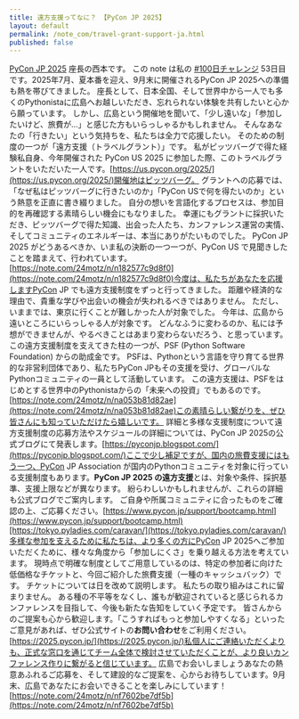 ```yaml
---
title: 遠方支援ってなに？ 【PyCon JP 2025】
layout: default
permalink: /note_com/travel-grant-support-ja.html
published: false
---
```


[PyCon JP 2025](https://2025.pycon.jp/) 座長の西本です。
この note は私の [#100日チャレンジ](https://note.com/hashtag/100%E6%97%A5%E3%83%81%E3%83%A3%E3%83%AC%E3%83%B3%E3%82%B8) 53日目です。2025年7月、夏本番を迎え、9月末に開催されるPyCon JP 2025への準備も熱を帯びてきました。
座長として、日本全国、そして世界中から一人でも多くのPythonistaに広島へお越しいただき、忘れられない体験を共有したいと心から願っています。
しかし、広島という開催地を聞いて、「少し遠いな」「参加したいけど、旅費が…」と感じた方もいらっしゃるかもしれません。
そんなあなたの「行きたい」という気持ちを、私たちは全力で応援したい。
そのための制度の一つが「遠方支援（トラベルグラント）」です。
私がピッツバーグで得た経験私自身、今年開催された PyCon US 2025 に参加した際、このトラベルグラントをいただいた一人です。[https://us.pycon.org/2025/](https://us.pycon.org/2025/)開催地はピッツバーグ。
グラントへの応募では、「なぜ私はピッツバーグに行きたいのか」「PyCon USで何を得たいのか」という熱意を正直に書き綴りました。
自分の想いを言語化するプロセスは、参加目的を再確認する素晴らしい機会にもなりました。
幸運にもグラントに採択いただき、ピッツバーグで得た知識、出会った人たち、カンファレンス運営の実情、そしてコミュニティのエネルギーは、本当にありがたいものでした。
PyCon JP 2025 がどうあるべきか、いま私の決断の一つ一つが、PyCon US で見聞きしたことを踏まえて、行われています。[https://note.com/24motz/n/n182577c9d8f0](https://note.com/24motz/n/n182577c9d8f0)今度は、私たちがあなたを応援しますPyCon JP でも遠方支援制度をずっと行ってきました。
距離や経済的な理由で、貴重な学びや出会いの機会が失われるべきではありません。
ただし、いままでは、東京に行くことが難しかった人が対象でした。
今年は、広島から遠いところにいらっしゃる人が対象です。
どんなふうに変わるのか、私には予想ができませんが、やるべきことはあまり変わらないだろう、と思っています。
この遠方支援制度を支えてきた柱の一つが、PSF (Python Software Foundation) からの助成金です。
PSFは、Pythonという言語を守り育てる世界的な非営利団体であり、私たちPyCon JPもその支援を受け、グローバルなPythonコミュニティの一員として活動しています。
この遠方支援は、PSFをはじめとする世界中のPythonistaからの「未来への投資」でもあるのです。[https://note.com/24motz/n/na053b81d82ae](https://note.com/24motz/n/na053b81d82ae)この素晴らしい繋がりを、ぜひ皆さんにも知っていただけたら嬉しいです。
詳細と多様な支援制度について遠方支援制度の応募方法やスケジュールの詳細については、PyCon JP 2025の公式ブログにて発表します。[https://pyconjp.blogspot.com/](https://pyconjp.blogspot.com/)ここで少し補足ですが、国内の旅費支援にはもう一つ、PyCon JP Association が国内のPythonコミュニティを対象に行っている支援制度もあります。**PyCon JP 2025 の遠方支援**とは、対象や条件、採択基準、支援上限などが異なります。
紛らわしいかもしれませんが、これらの詳細も公式ブログでご案内します。
ご自身や所属コミュニティに合ったものをご確認の上、ご応募ください。[https://www.pycon.jp/support/bootcamp.html](https://www.pycon.jp/support/bootcamp.html)[https://tokyo.pyladies.com/caravan/](https://tokyo.pyladies.com/caravan/)多様な参加を支えるために私たちは、より多くの方にPyCon JP 2025へご参加いただくために、様々な角度から「参加しにくさ」を乗り越える方法を考えています。
現時点で明確な制度としてご用意しているのは、特定の参加者に向けた低価格なチケットと、今回ご紹介した旅費支援（一種のキャッシュバック）です。
チケットについては日を改めて説明します。
私たちの取り組みはこれに留まりません。
ある種の不平等をなくし、誰もが歓迎されていると感じられるカンファレンスを目指して、今後も新たな告知をしていく予定です。
皆さんからのご提案も心から歓迎します。「こうすればもっと参加しやすくなる」といったご意見があれば、ぜひ公式サイトの**お問い合わせ**をご利用ください。[https://2025.pycon.jp/](https://2025.pycon.jp/)私個人にご連絡いただくよりも、正式な窓口を通じてチーム全体で検討させていただくことが、より良いカンファレンス作りに繋がると信じています。
広島でお会いしましょうあなたの熱意あふれるご応募を、そして建設的なご提案を、心からお待ちしています。9月末、広島であなたにお会いできることを楽しみにしています！[https://note.com/24motz/n/nf7602be7df5b](https://note.com/24motz/n/nf7602be7df5b)
